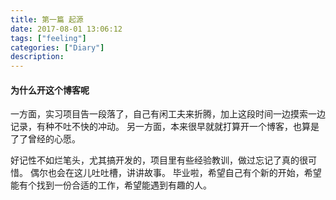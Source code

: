 ```yaml
---
title: 第一篇 起源
date: 2017-08-01 13:06:12
tags: ["feeling"]
categories: ["Diary"]
description:
---
```


#### 为什么开这个博客呢
一方面，实习项目告一段落了，自己有闲工夫来折腾，加上这段时间一边摸索一边记录，有种不吐不快的冲动。
另一方面，本来很早就就打算开一个博客，也算是了了曾经的心愿。
<!-- more -->
好记性不如烂笔头，尤其搞开发的，项目里有些经验教训，做过忘记了真的很可惜。
偶尔也会在这儿吐吐槽，讲讲故事。
毕业啦，希望自己有个新的开始，希望能有个找到一份合适的工作，希望能遇到有趣的人。
